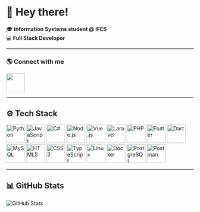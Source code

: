 # 👋 Hey there!

🎓 **Information Systems student @ IFES**  
💻 **Full Stack Developer**

---

### 🌎 Connect with me
<p>
  <a href="https://www.linkedin.com/in/larissa-rangel-637458250/" target="_blank">
    <img src="https://cdn.simpleicons.org/linkedin/0A66C2" width="50" height="50" />
  </a>
</p>

---

## ⚙️ Tech Stack

<p align="left">
  <img src="https://cdn.simpleicons.org/python/3776AB" title="Python" width="50" height="50"/>
  <img src="https://cdn.simpleicons.org/javascript/F7DF1E" title="JavaScript" width="50" height="50"/>
  <img src="https://cdn.simpleicons.org/csharp/239120" title="C#" width="50" height="50"/>
  <img src="https://cdn.simpleicons.org/node.js/339933" title="Node.js" width="50" height="50"/>
  <img src="https://cdn.simpleicons.org/vuejs/4FC08D" title="Vue.js" width="50" height="50"/>
  <img src="https://cdn.simpleicons.org/laravel/FF2D20" title="Laravel" width="50" height="50"/>
  <img src="https://cdn.simpleicons.org/php/777BB4" title="PHP" width="50" height="50"/>
  <img src="https://cdn.simpleicons.org/flutter/02569B" title="Flutter" width="50" height="50"/>
  <img src="https://cdn.simpleicons.org/dart/0175C2" title="Dart" width="50" height="50"/>
  <img src="https://cdn.simpleicons.org/mysql/4479A1" title="MySQL" width="50" height="50"/>
  <img src="https://cdn.simpleicons.org/html5/E34F26" title="HTML5" width="50" height="50"/>
  <img src="https://cdn.simpleicons.org/css3/1572B6" title="CSS3" width="50" height="50"/>
  <img src="https://cdn.simpleicons.org/typescript/3178C6" title="TypeScript" width="50" height="50"/>
  <img src="https://cdn.simpleicons.org/linux/FCC624" title="Linux" width="50" height="50"/>
  <img src="https://cdn.simpleicons.org/docker/2496ED" title="Docker" width="50" height="50"/>
  <img src="https://cdn.simpleicons.org/postgresql/336791" title="PostgreSQL" width="50" height="50"/>
  <img src="https://cdn.simpleicons.org/postman/FF6C37" title="Postman" width="50" height="50"/>
</p>

---

## 📊 GitHub Stats

![GitHub Stats](https://github-readme-stats.vercel.app/api?username=larissabrangel&show_icons=true&theme=tokyonight&cache_seconds=1800)
